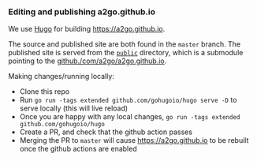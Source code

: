 ### Editing and publishing a2go.github.io

We use [Hugo](https://gohugo.io) for building https://a2go.github.io.

The source and published site are both found in the `master` branch. The published site is served from the
[`public`](public) directory, which is a submodule pointing to the [github./com/a2go/a2go.github.io](github./com/a2go/a2go.github.io).

Making changes/running locally:

* Clone this repo
* Run `go run -tags extended github.com/gohugoio/hugo serve -D` to serve locally (this will live reload)
* Once you are happy with any local changes, `go run -tags extended github.com/gohugoio/hugo`
* Create a PR, and check that the github action passes
* Merging the PR to `master` will cause https://a2go.github.io to be rebuilt once the github actions are enabled
